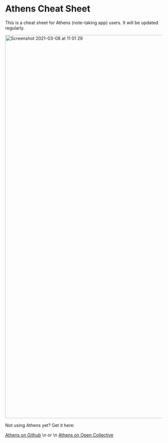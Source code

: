 # Athens Cheat Sheet
 
 This is a cheat sheet for Athens (note-taking app) users. It will be updated regularly.
 
<img width="1222" alt="Screenshot 2021-03-08 at 11 01 29" src="https://user-images.githubusercontent.com/62331069/110312916-a49ae480-7ffd-11eb-944e-37c5e89fe5bc.png">

Not using Athens yet? Get it here:

[Athens on Github](https://github.com/athensresearch) \n
or \n
[Athens on Open Collective](https://opencollective.com/athens/)
